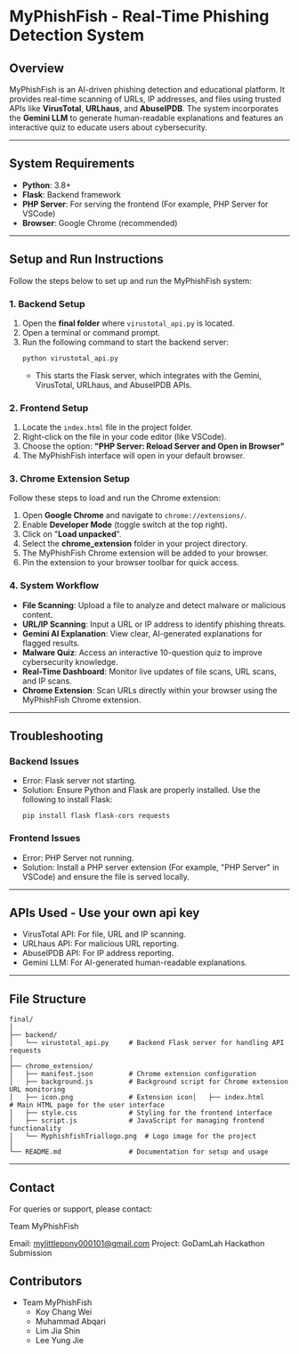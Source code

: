# **MyPhishFish - Real-Time Phishing Detection System**

## **Overview**  
MyPhishFish is an AI-driven phishing detection and educational platform. It provides real-time scanning of URLs, IP addresses, and files using trusted APIs like **VirusTotal**, **URLhaus**, and **AbuseIPDB**. The system incorporates the **Gemini LLM** to generate human-readable explanations and features an interactive quiz to educate users about cybersecurity.

---

## **System Requirements**  
- **Python**: 3.8+  
- **Flask**: Backend framework  
- **PHP Server**: For serving the frontend (For example, PHP Server for VSCode)  
- **Browser**: Google Chrome (recommended)  

---

## **Setup and Run Instructions**

Follow the steps below to set up and run the MyPhishFish system:

### **1. Backend Setup**  
1. Open the **final folder** where `virustotal_api.py` is located.
2. Open a terminal or command prompt.  
3. Run the following command to start the backend server:  
   ```bash
   python virustotal_api.py
   ```
   - This starts the Flask server, which integrates with the Gemini, VirusTotal, URLhaus, and AbuseIPDB APIs.
  
### **2. Frontend Setup**
1. Locate the `index.html` file in the project folder.
2. Right-click on the file in your code editor (like VSCode).
3. Choose the option:
   **"PHP Server: Reload Server and Open in Browser"**
4. The MyPhishFish interface will open in your default browser.

### **3. Chrome Extension Setup**
Follow these steps to load and run the Chrome extension:
1. Open **Google Chrome** and navigate to `chrome://extensions/`.
2. Enable **Developer Mode** (toggle switch at the top right).
3. Click on "**Load unpacked**".
4. Select the **chrome_extension** folder in your project directory.
5. The MyPhishFish Chrome extension will be added to your browser.
6. Pin the extension to your browser toolbar for quick access.

### **4. System Workflow**
- **File Scanning**: Upload a file to analyze and detect malware or malicious content.
- **URL/IP Scanning**: Input a URL or IP address to identify phishing threats.
- **Gemini AI Explanation**: View clear, AI-generated explanations for flagged results.
- **Malware Quiz**: Access an interactive 10-question quiz to improve cybersecurity knowledge.
- **Real-Time Dashboard**: Monitor live updates of file scans, URL scans, and IP scans.
- **Chrome Extension**: Scan URLs directly within your browser using the MyPhishFish Chrome extension.

---
## Troubleshooting

### Backend Issues
- Error: Flask server not starting.
 - Solution: Ensure Python and Flask are properly installed. Use the following to install Flask:
   ```
   pip install flask flask-cors requests
   ```
### Frontend Issues
- Error: PHP Server not running.
 - Solution: Install a PHP server extension (For example, "PHP Server" in VSCode) and ensure the file is served locally.

---

## APIs Used - Use your own api key
- VirusTotal API: For file, URL and IP scanning.
- URLhaus API: For malicious URL reporting.
- AbuseIPDB API: For IP address reporting.
- Gemini LLM: For AI-generated human-readable explanations.

---

## File Structure
```
final/
│
├── backend/
│   └── virustotal_api.py     # Backend Flask server for handling API requests
│
├── chrome_extension/
│   ├── manifest.json         # Chrome extension configuration
│   ├── background.js         # Background script for Chrome extension URL monitoring
│   ├── icon.png              # Extension icon│   ├── index.html            # Main HTML page for the user interface
│   ├── style.css             # Styling for the frontend interface
│   ├── script.js             # JavaScript for managing frontend functionality
│   └── MyphishfishTriallogo.png  # Logo image for the project
│
└── README.md                 # Documentation for setup and usage
```

---

## Contact
For queries or support, please contact:

Team MyPhishFish

Email: mylittlepony000101@gmail.com
Project: GoDamLah Hackathon Submission

## Contributors
- Team MyPhishFish
  - Koy Chang Wei
  - Muhammad Abqari
  - Lim Jia Shin
  - Lee Yung Jie
 

